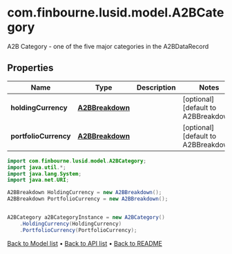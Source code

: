 # com.finbourne.lusid.model.A2BCategory
A2B Category - one of the five major categories in the A2BDataRecord

## Properties

Name | Type | Description | Notes
------------ | ------------- | ------------- | -------------
**holdingCurrency** | [**A2BBreakdown**](A2BBreakdown.md) |  | [optional] [default to A2BBreakdown]
**portfolioCurrency** | [**A2BBreakdown**](A2BBreakdown.md) |  | [optional] [default to A2BBreakdown]

```java
import com.finbourne.lusid.model.A2BCategory;
import java.util.*;
import java.lang.System;
import java.net.URI;

A2BBreakdown HoldingCurrency = new A2BBreakdown();
A2BBreakdown PortfolioCurrency = new A2BBreakdown();


A2BCategory a2BCategoryInstance = new A2BCategory()
    .HoldingCurrency(HoldingCurrency)
    .PortfolioCurrency(PortfolioCurrency);
```


[Back to Model list](../README.md#documentation-for-models) &#8226; [Back to API list](../README.md#documentation-for-api-endpoints) &#8226; [Back to README](../README.md)
